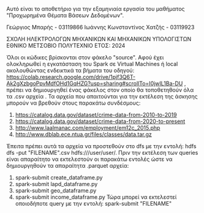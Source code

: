 Αυτό είναι το αποθετήριο για την εξαμηνιαία εργασία του μαθήματος "Προχωρημένα Θέματα Βάσεων Δεδομένων". 

Γεώργιος Μπαρής - 03119866
Ιωάννης Κωνσταντίνος Χατζής - 03119923

ΣΧΟΛΗ ΗΛΕΚΤΡΟΛΟΓΩΝ ΜΗΧΑΝΙΚΩΝ ΚΑΙ ΜΗΧΑΝΙΚΩΝ ΥΠΟΛΟΓΙΣΤΩΝ
ΕΘΝΙΚΟ ΜΕΤΣΟΒΙΟ ΠΟΛΥΤΕΧΝΙΟ
ΕΤΟΣ: 2024

Όλοι οι κώδικες βρίσκονται στον φάκελο "source".
Αφού έχει ολοκληρωθεί η εγκατάσταση του Spark σε Virtual Machines ή local ακολουθώντας ενδεικτικά τα βήματα του οδηγού: https://colab.research.google.com/drive/1pjf3Q6T-Ak2gXzbgoPpvMdfOHd1GqHZG?usp=sharing#scrollTo=I0jwIL1Ba-DU ,
πρέπει να δημιουργηθεί ένας φάκελος στον οποίο θα τοποθετηθούν όλα τα .csv αρχεία . 
Τα αρχεία που απαιτούνται για την εκτέλεση της άσκησης μπορούν να βρεθούν στους παρακάτω συνδέσμους:
  1. https://catalog.data.gov/dataset/crime-data-from-2010-to-2019
  2. https://catalog.data.gov/dataset/crime-data-from-2020-to-present
  3. http://www.laalmanac.com/employment/em12c_2015.php
  4. http://www.dblab.ece.ntua.gr/files/classes/data.tar.gz

Έπειτα πρέπει αυτά τα αρχεία να προστεθούν στο dfs με την εντολή:  hdfs dfs -put "FILENAME".csv hdfs:///user/user/.
Πριν την εκτέλεση των queries είναι απαραίτητο να εκτελεστούν οι παρακάτω εντολές ώστε να δημιουργηθούν τα απαραίτητα .parquet αρχεία:
  1. spark-submit create_dataframe.py
  2. spark-submit lapd_dataframe.py
  3. spark-submit geo_dataframe.py
  4. spark-submit income_dataframe.py
Τώρα μπορεί να εκτελεστεί οποιοδήποτε query με την εντολή: spark-submit "FILENAME"
   
  

